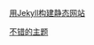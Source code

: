 [用Jekyll构建静态网站](http://chen.yanping.me/cn/blog/2011/12/15/building-static-sites-with-jekyll/ "用Jekyll构建静态网站")

[不错的主题](madhur.github.com)
